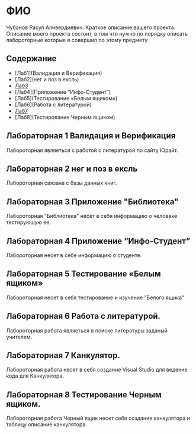 # ФИО
Чубанов Расул Аливердиевич.
Краткое описание вашего проекта.
Описание моего проекта состоит, в том что нужно по порядку описать лабороторные которые я совершил по этому предмету
## Содержание

- [Лаб1](Валидация и Верификация)
- [Лаб2](нег и поз в ексль)
- [Лаб3]( Приложение«Библиотека»)
- [Лаб4](Приложение “Инфо-Студент”)
- [Лаб5](Тестирование «Белым ящиком»)
- [Лаб6](Работа с литературой)
- [Лаб7](Канкулятор)
- [Лаб8](Тестирование Черным ящиком)
## Лабораторная 1 Валидация и Верификация
Лабороторная являеться с работой с литературой по сайту Юрайт.
## Лабораторная 2 нег и поз в ексль
Лабороторная связана  с базы данных книг.
## Лабораторная 3 Приложение "Библиотека"
Лабороторная "Библиотека" несет в себя информацию о человеке тестируюшую ее.
## Лабораторная 4 Приложение “Инфо-Студент”
Лабороторная несет в себе информацию о студенте.
## Лабораторная 5 Тестирование «Белым ящиком»
Лабороторная несет в себя тестирование и изучение "Белого ящика"
## Лабораторная 6 Работа с литературой.
Лабороторная работа являеться в поиске литературы заданый учителем.
## Лабораторная 7 Канкулятор.
Лабороторная работа несет в себя создание Visual Studio для ведение кода для Канкулятора.
## Лабораторная 8 Тестирование Черным ящиком.
Лабороторная работа Черный ящик несет себя создание канкулятора  и таблицу описание канкулятора.
